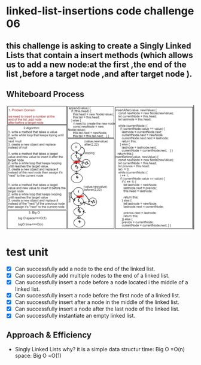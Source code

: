 # linked-list-insertions code challenge 06
## this challenge is asking to create a Singly Linked Lists that contain a insert methods (which allows us to add a new node:at the first ,the end of the list ,before a target node ,and after target node ).
## Whiteboard Process

![linked-list-insertions](linked-list-insertions.PNG)

# test unit 
- [x] Can successfully add a node to the end of the linked list.
- [x] Can successfully add multiple nodes to the end of a linked list.
- [x] Can successfully insert a node before a node located i the middle of a linked list.
- [x] Can successfully insert a node before the first node of a linked list.
- [x] Can successfully insert after a node in the middle of the linked list.
- [x] Can successfully insert a node after the last node of the linked list.
- [x] Can successfully instantiate an empty linked list.

## Approach & Efficiency

- Singly Linked Lists why? it is a simple data structur time:  Big O =O(n)
space:  Big O =O(1)



